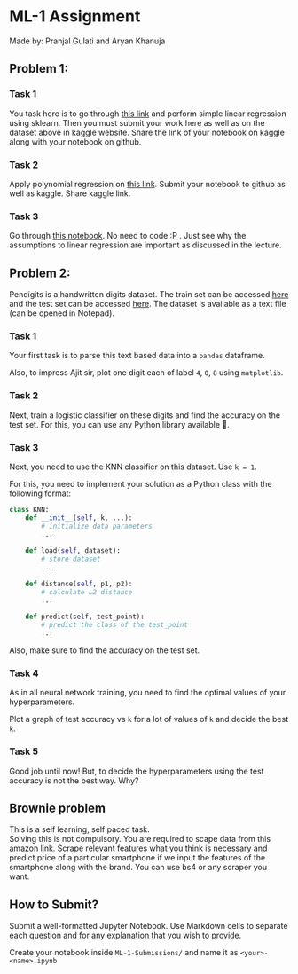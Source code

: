 # ML-1 Assignment
Made by: Pranjal Gulati and Aryan Khanuja

## Problem 1:
### Task 1
You task here is to go through [this link](https://www.kaggle.com/datasets/andonians/random-linear-regression) and perform simple linear regression using sklearn.
Then you must submit your work here as well as on the dataset above in kaggle website. Share the link of your notebook on kaggle along with your notebook on github.
 
### Task 2
Apply polynomial regression on [this link](https://www.kaggle.com/datasets/fplandes/covid19-granular-demographics-and-times-series).
Submit your notebook to github as well as kaggle. Share kaggle link.

### Task 3
Go through [this notebook](https://www.kaggle.com/code/shrutimechlearn/step-by-step-assumptions-linear-regression/notebook). 
No need to code :P . Just see why the assumptions to linear regression are important as discussed in the lecture.


## Problem 2:
Pendigits is a handwritten digits dataset. The train set can be accessed [here](http://archive.ics.uci.edu/ml/machine-learning-databases/pendigits/pendigits.tra) and the test set can be accessed [here](http://archive.ics.uci.edu/ml/machine-learning-databases/pendigits/pendigits.tes). The dataset is available as a text file (can be opened in Notepad). 

### Task 1
Your first task is to parse this text based data into a `pandas` dataframe. 

Also, to impress Ajit sir, plot one digit each of label `4`, `0`, `8` using `matplotlib`.


### Task 2
Next, train a logistic classifier on these digits and find the accuracy on the test set. For this, you can use any Python library available 🤟.


### Task 3
Next, you need to use the KNN classifier on this dataset. Use `k = 1`. 

For this, you need to implement your solution as a Python class with the following format:
```python
class KNN:
    def __init__(self, k, ...):
        # initialize data parameters
        ...
        
    def load(self, dataset):
        # store dataset
        ...
        
    def distance(self, p1, p2):
        # calculate L2 distance
        ...
        
    def predict(self, test_point):
        # predict the class of the test_point
        ...
```
Also, make sure to find the accuracy on the test set.


### Task 4
As in all neural network training, you need to find the optimal values of your hyperparameters.

Plot a graph of test accuracy vs `k` for a lot of values of `k` and decide the best `k`.


### Task 5
Good job until now! But, to decide the hyperparameters using the test accuracy is not the best way. Why?



## Brownie problem
This is a self learning, self paced task.
</br>
Solving this is not compulsory.
You are required to scape data from this [amazon](https://www.amazon.in/s?k=smartphones&rh=p_36%3A900000-1000000&crid=2HWQM77E4E53F&qid=1654178719&rnid=1318502031&sprefix=smartphones+%2Caps%2C210) link.
Scrape relevant features what you think is necessary and predict price of a particular smartphone if we input the features of the smartphone along with the brand. You can use bs4 or any scraper you want.


## How to Submit?
Submit a well-formatted Jupyter Notebook. Use Markdown cells to separate each question and for any explanation that you wish to provide.

Create your notebook inside `ML-1-Submissions/` and name it as `<your>-<name>.ipynb`
